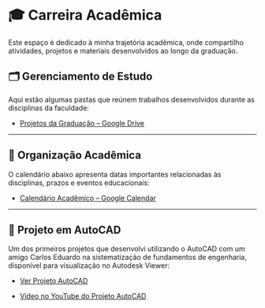 # 🎓 Carreira Acadêmica

Este espaço é dedicado à minha trajetória acadêmica, onde compartilho atividades, projetos e materiais desenvolvidos ao longo da graduação.


## 🗂 Gerenciamento de Estudo

Aqui estão algumas pastas que reúnem trabalhos desenvolvidos durante as disciplinas da faculdade:

- [Projetos da Graduação – Google Drive](https://drive.google.com/drive/folders/1Qw26h4hWJdudG2SD7-zNTryDB_FwsGB3?usp=sharing)

---

## 📅 Organização Acadêmica

O calendário abaixo apresenta datas importantes relacionadas às disciplinas, prazos e eventos educacionais:

- [Calendário Acadêmico – Google Calendar](https://calendar.google.com/calendar/u/1?cid=Z3VpbGhlcm1lLmhvbGFuZGFAc2VtcHJlY2V1Yi5jb20)

---

## 📐 Projeto em AutoCAD

Um dos primeiros projetos que desenvolvi utilizando o AutoCAD com um amigo Carlos Eduardo na sistematização de fundamentos de engenharia, disponível para visualização no Autodesk Viewer:

- [Ver Projeto AutoCAD](https://viewer.autodesk.com/id/dXJuOmFkc2sub2JqZWN0czpvcy5vYmplY3Q6YTM2MHZpZXdlci1wcm90ZWN0ZWQvdDE3NDc0NTE4MTVfMzNiOTAzN2MtNzZmYS00MTQ5LWJmZmMtYTk3NDc5YTEwN2RiLmR3Zw)

- [Vídeo no YouTube do Projeto AutoCAD](https://youtu.be/urWtjYW6Wkk)


